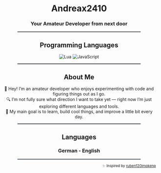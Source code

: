 <div align="center">

  <h1 style="border-bottom: none;">Andreax2410</h1>  
  <h3 style="border-bottom: none;">Your Amateur Developer from next door</h3>  

  <hr style="border: none; height: 2px; background: #30363d; width: 80%;" />

  ## Programming Languages  
  <p>
    <img src="https://img.shields.io/badge/Lua-2C2D72?style=for-the-badge&logo=lua&logoColor=white" alt="Lua" />
    <img src="https://img.shields.io/badge/JavaScript-F7DF1E?style=for-the-badge&logo=javascript&logoColor=black" alt="JavaScript" />
  </p>

  <hr style="border: none; height: 2px; background: #30363d; width: 80%;" />

  ## About Me  
  👋 Hey! I’m an amateur developer who enjoys experimenting with code and figuring things out as I go.  
  🔍 I’m not fully sure what direction I want to take yet — right now I’m just exploring different languages and tools.  
  🎯 My main goal is to learn, build cool things, and improve a little bit every day.  

  <hr style="border: none; height: 2px; background: #30363d; width: 80%;" />

  ## Languages
  <h3 style="border-bottom: none;">German - English</h3>

  <hr style="border: none; height: 2px; background: #30363d; width: 80%;" />
</div>
<div align="right">
  <sub>✨ Inspired by <a href="https://github.com/ruben120imokenp">ruben120imokenp</a></sub>
</div>
